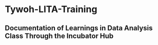 # Tywoh-LITA-Training
## Documentation of Learnings in Data Analysis Class Through the Incubator Hub
